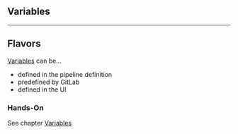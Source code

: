 <!-- .slide: id="gitlab_variables" class="vertical-center" -->

<i class="fa-duotone fa-square-root-variable fa-8x" style="float: right; color: grey;"></i>

## Variables

---

## Flavors

[Variables](https://docs.gitlab.com/ee/ci/yaml/#variables) can be...

- defined in the pipeline definition
- predefined by GitLab
- defined in the UI

### Hands-On

See chapter [Variables](/hands-on/2025-05-14/020_variables/exercise/)

